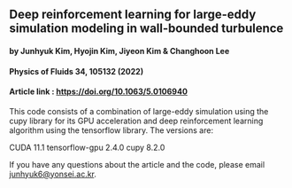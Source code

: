 ## Deep reinforcement learning for large-eddy simulation modeling in wall-bounded turbulence
#### by Junhyuk Kim, Hyojin Kim, Jiyeon Kim & Changhoon Lee
#### Physics of Fluids 34, 105132 (2022)
#### Article link : <https://doi.org/10.1063/5.0106940>

This code consists of a combination of large-eddy simulation using the cupy library for its GPU acceleration and deep reinforcement learning algorithm using the tensorflow library. The versions are:

CUDA 11.1
tensorflow-gpu 2.4.0
cupy 8.2.0

If you have any questions about the article and the code, please email junhyuk6@yonsei.ac.kr.
